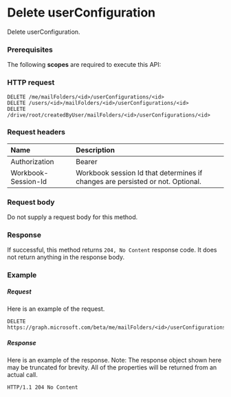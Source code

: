 # Delete userConfiguration

Delete userConfiguration.
### Prerequisites
The following **scopes** are required to execute this API: 
### HTTP request
<!-- { "blockType": "ignored" } -->
```http
DELETE /me/mailFolders/<id>/userConfigurations/<id>
DELETE /users/<id>/mailFolders/<id>/userConfigurations/<id>
DELETE /drive/root/createdByUser/mailFolders/<id>/userConfigurations/<id>

```
### Request headers
| Name       | Description|
|:---------------|:----------|
| Authorization  | Bearer <code>|
| Workbook-Session-Id  | Workbook session Id that determines if changes are persisted or not. Optional.|

### Request body
Do not supply a request body for this method.


### Response
If successful, this method returns `204, No Content` response code. It does not return anything in the response body.

### Example
##### Request
Here is an example of the request.
<!-- {
  "blockType": "request",
  "name": "delete_userconfiguration"
}-->
```http
DELETE https://graph.microsoft.com/beta/me/mailFolders/<id>/userConfigurations/<id>
```
##### Response
Here is an example of the response. Note: The response object shown here may be truncated for brevity. All of the properties will be returned from an actual call.
<!-- {
  "blockType": "response",
  "truncated": true
} -->
```http
HTTP/1.1 204 No Content
```

<!-- uuid: 8fcb5dbc-d5aa-4681-8e31-b001d5168d79
2015-10-25 14:57:30 UTC -->
<!-- {
  "type": "#page.annotation",
  "description": "Delete userConfiguration",
  "keywords": "",
  "section": "documentation",
  "tocPath": ""
}-->